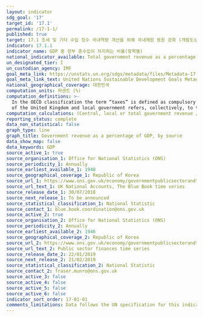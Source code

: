 ```yaml
---
layout: indicator
sdg_goal: '17'
target_id: '17.1'
permalink: /17-1-1/
published: true
target: 17.1 조세 및 기타 수입 징수 국내역량 개선을 위해 국내재원 동원 강화 (개발도상국에 대한 국제지원 포함)
indicator: 17.1.1
indicator_name: GDP 중 정부 총수입이 차지하는 비율(항목별) 
national_indicator_available: Total government revenue as a percentage of GDP, by source
un_designated_tier: I
un_custodian_agency: IMF
goal_meta_link: https://unstats.un.org/sdgs/metadata/files/Metadata-17-01-01.pdf
goal_meta_link_text: United Nations Sustainable Development Goals Metadata (PDF 469 KB)
national_geographical_coverage: 대한민국
computation_units: 퍼센트 (%)
computation_definitions: >-
  In the OECD classification the term “taxes” is defined as compulsory unrequited payments to total government. The definition of government follows that of the 2008 System of National Accounts (SNA). As disaggregations of total government, central government here refers to the Government
  of the United Kingdom and local government refers, collectively, to the administration of counties or districts, with representatives elected by those who live there.
computation_calculations: (Central, local or total government revenue / GDP) * 100
reporting_status: complete
data_non_statistical: false
graph_type: line
graph_title: Government revenue as a percentage of GDP, by source
data_show_map: false
data_keywords: GDP
source_active_1: true
source_organisation_1: Office for National Statistics (ONS)
source_periodicity_1: Annually
source_earliest_available_1: 1948
source_geographical_coverage_1: Republic of Korea
source_url_1: https://www.ons.gov.uk/economy/governmentpublicsectorandtaxes/publicsectorfinance/datasets/publicsectorfinancesappendixatables110
source_url_text_1: UK National Accounts, The Blue Book time series 
source_release_date_1: 30/07/2018
source_next_release_1: To be announced
source_statistical_classification_1: National Statistic
source_contact_1: blue.book.coordination@ons.gov.uk  
source_active_2: true
source_organisation_2: Office for National Statistics (ONS)
source_periodicity_2: Annually
source_earliest_available_2: 1946
source_geographical_coverage_2: Republic of Korea
source_url_2: https://www.ons.gov.uk/economy/governmentpublicsectorandtaxes/publicsectorfinance/datasets/publicsectorfinances
source_url_text_2: Public sector finances time series
source_release_date_2: 22/01/2019
source_next_release_2: 21/02/2019
source_statistical_classification_2: National Statistic
source_contact_2: fraser.munro@ons.gov.uk
source_active_3: false
source_active_4: false
source_active_5: false
source_active_6: false
indicator_sort_order: 17-01-01
comments_limitations: Data follows the UN specification for this indicator. This indicator has been identified in collaboration with topic experts.
---
```

